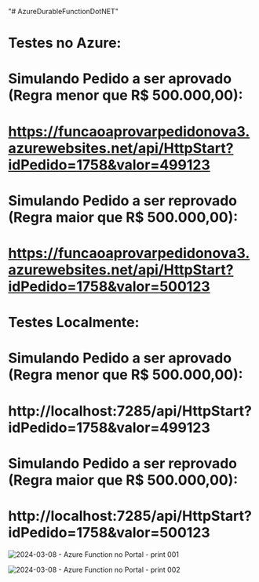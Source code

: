 "# AzureDurableFunctionDotNET" 

# Testes no Azure:

# Simulando Pedido a ser aprovado (Regra menor que R$ 500.000,00):
# https://funcaoaprovarpedidonova3.azurewebsites.net/api/HttpStart?idPedido=1758&valor=499123

# Simulando Pedido a ser reprovado (Regra maior que R$ 500.000,00):
# https://funcaoaprovarpedidonova3.azurewebsites.net/api/HttpStart?idPedido=1758&valor=500123

# Testes Localmente: 

# Simulando Pedido a ser aprovado (Regra menor que R$ 500.000,00):
# http://localhost:7285/api/HttpStart?idPedido=1758&valor=499123

# Simulando Pedido a ser reprovado (Regra maior que R$ 500.000,00):
# http://localhost:7285/api/HttpStart?idPedido=1758&valor=500123


![2024-03-08 - Azure Function no Portal - print 001](https://github.com/jeffersonscampos/AzureDurableFunctionDotNET/assets/10118943/338a8ba2-2ec1-4242-874c-a68ead197147)

![2024-03-08 - Azure Function no Portal - print 002](https://github.com/jeffersonscampos/AzureDurableFunctionDotNET/assets/10118943/9239ec6a-7882-491f-baa5-af63318f5e41)


